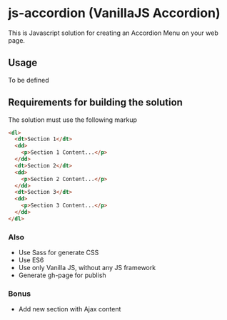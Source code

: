 # js-accordion (VanillaJS Accordion)

This is Javascript solution for creating an Accordion Menu on your web page.

## Usage

To be defined

## Requirements for building the solution

The solution must use the following markup

```html
<dl>
  <dt>Section 1</dt>
  <dd>
    <p>Section 1 Content...</p>
  </dd>
  <dt>Section 2</dt>
  <dd>
    <p>Section 2 Content...</p>
  </dd>
  <dt>Section 3</dt>
  <dd>
    <p>Section 3 Content...</p>
  </dd>
</dl>
```

### Also

* Use Sass for generate CSS
* Use ES6
* Use only Vanilla JS, without any JS framework
* Generate gh-page for publish

### Bonus
* Add new section with Ajax content
